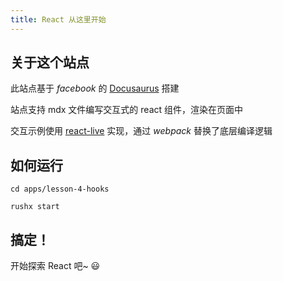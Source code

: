 ```yaml
---
title: React 从这里开始
---
```


## 关于这个站点

此站点基于 _facebook_ 的 [Docusaurus](https://docusaurus.io) 搭建

站点支持 mdx 文件编写交互式的 react 组件，渲染在页面中

交互示例使用 [react-live](https://github.com/FormidableLabs/react-live) 实现，通过 _webpack_ 替换了底层编译逻辑

## 如何运行

```shell
cd apps/lesson-4-hooks

rushx start
```

## 搞定！

开始探索 React 吧~ 😃
